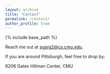 ```yaml
---
layout: archive
title: "Contact"
permalink: /contact/
author_profile: true
---
```


{% include base_path %}

Reach me out at sgarg2@cs.cmu.edu. 

If you are around Pittsburgh, feel free to drop by:

8206 Gates Hillman Center, CMU 

